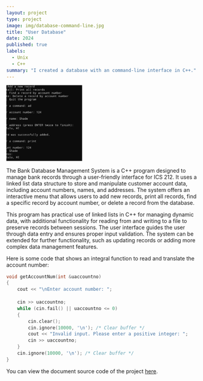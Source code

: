```yaml
---
layout: project
type: project
image: img/database-command-line.jpg
title: "User Database"
date: 2024
published: true
labels:
  - Unix
  - C++
summary: "I created a database with an command-line interface in C++."
---
```


<div class="text-center p-4">
  <img width="200px" src="../img/database-command-line.png" class="img-thumbnail" >
</div>

The Bank Database Management System is a C++ program designed to manage bank records through a user-friendly interface for ICS 212. It uses a linked list data structure to store and manipulate customer account data, including account numbers, names, and addresses. The system offers an interactive menu that allows users to add new records, print all records, find a specific record by account number, or delete a record from the database.

This program has practical use of linked lists in C++ for managing dynamic data, with additional functionality for reading from and writing to a file to preserve records between sessions. The user interface guides the user through data entry and ensures proper input validation. The system can be extended for further functionality, such as updating records or adding more complex data management features.

Here is some code that shows an integral function to read and translate the account number:

```cpp
void getAccountNum(int &uaccountno)
{
    cout << "\nEnter account number: ";

    cin >> uaccountno;
    while (cin.fail() || uaccountno <= 0)
    {
        cin.clear();
        cin.ignore(10000, '\n'); /* Clear buffer */
        cout << "Invalid input. Please enter a positive integer: ";
        cin >> uaccountno;
    }
    cin.ignore(10000, '\n'); /* Clear buffer */
}
```

You can view the document source code of the project [here](https://docs.google.com/document/d/15agaGHag4TF66nvZ1ZafPZ7zyoVoPZS2BSuHCRwvMm0/edit?usp=sharing).

